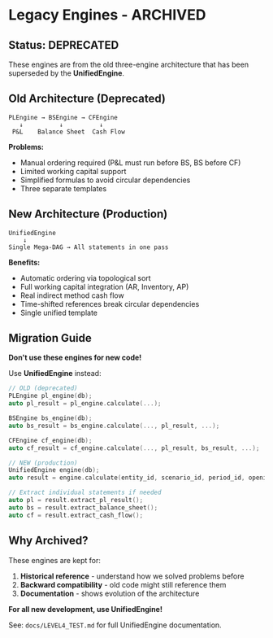 # Legacy Engines - ARCHIVED

## Status: DEPRECATED

These engines are from the old three-engine architecture that has been superseded by the **UnifiedEngine**.

## Old Architecture (Deprecated)

```
PLEngine → BSEngine → CFEngine
   ↓          ↓          ↓
 P&L    Balance Sheet  Cash Flow
```

**Problems:**
- Manual ordering required (P&L must run before BS, BS before CF)
- Limited working capital support
- Simplified formulas to avoid circular dependencies
- Three separate templates

## New Architecture (Production)

```
UnifiedEngine
    ↓
Single Mega-DAG → All statements in one pass
```

**Benefits:**
- Automatic ordering via topological sort
- Full working capital integration (AR, Inventory, AP)
- Real indirect method cash flow
- Time-shifted references break circular dependencies
- Single unified template

## Migration Guide

**Don't use these engines for new code!**

Use **UnifiedEngine** instead:

```cpp
// OLD (deprecated)
PLEngine pl_engine(db);
auto pl_result = pl_engine.calculate(...);

BSEngine bs_engine(db);
auto bs_result = bs_engine.calculate(..., pl_result, ...);

CFEngine cf_engine(db);
auto cf_result = cf_engine.calculate(..., pl_result, bs_result, ...);

// NEW (production)
UnifiedEngine engine(db);
auto result = engine.calculate(entity_id, scenario_id, period_id, opening_bs, "UNIFIED_TEMPLATE");

// Extract individual statements if needed
auto pl = result.extract_pl_result();
auto bs = result.extract_balance_sheet();
auto cf = result.extract_cash_flow();
```

## Why Archived?

These engines are kept for:
1. **Historical reference** - understand how we solved problems before
2. **Backward compatibility** - old code might still reference them
3. **Documentation** - shows evolution of the architecture

**For all new development, use UnifiedEngine!**

See: `docs/LEVEL4_TEST.md` for full UnifiedEngine documentation.
